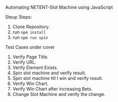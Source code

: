 Automating NETENT-Slot Machine using JavaScript

Steup Steps:
1. Clone Repository.
2. run `npm install`
3. run `npm run spin`

Test Cases under cover
1. Verify Page Title.
2. Verify URL.
3. Verify Element Exists.
4. Spin slot machine and verify result.
5. Spin slot machine till I win and verify result.
6. Verify Win Chart.
7. Verify Win Chart after increasing Bets.
8. Change Slot Machine and verify the change.
